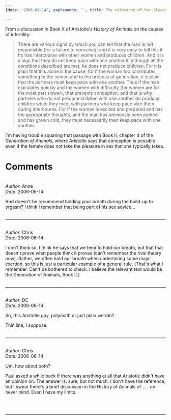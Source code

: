 ```yaml
---
{date: '2006-06-14', explananda: '', title: The relevance of her pleasure}

---
```


From a discussion in Book X of Aristotle's <i>History of Animals</i> on the
causes of infertility: <blockquote>There are various signs by which you can
tell that the man is not responsible [for a failure to conceive]; and it is
very easy to tell this if he has intercourse with other women and produces
children. And it is a sign that they do not keep pace with one another if,
although all the conditions described are met, he does not produce children.
For it is plain that this alone is the cause; for if the woman too contributes
something to the semen and to the process of generation, it is plain that the
partners must keep pace with one another. Thus if the man ejaculates quickly
and the women with difficulty (for women are for the most part slower), that
prevents conception; and that is why partners who do not produce children with
one another do produce children when they meet with partners who keep pace with
them during intercourse. For if the woman is excited and prepared and has the
appropriate thoughts, and the man has previously been pained and has grown
cold, they must necessarily then keep pace with one another.</blockquote>I'm
having trouble squaring that passage with Book II, chapter 4 of the
<i>Generation of Animals</i>, where Aristotle says that conception is possible
even if the female does not take the pleasure in sex that she typically takes.


<h1>Comments</h1>


<br/>
<em>Author:</em> Anne
<br/><em>Date:</em> 2006-06-14

And doesn't he recommend holding your breath during the build-up to orgasm? I think I remember that being part of his sex advice...
<br/>
<br/>

*******************************************************************************



<br/>
<em>Author:</em> Chris
<br/><em>Date:</em> 2006-06-14

I don't think so.  I think he says that we tend to hold our breath, but that that doesn't prove what people think it proves (can't remember the rival theory now).  Rather, we often hold our breath when undertaking some major exertion, so this is just a particular example of a general rule. (That's what I remember.  Can't be bothered to check.  I believe the relevant text would be the Generation of Animals, Book II.)
<br/>
<br/>

*******************************************************************************



<br/>
<em>Author:</em> DC
<br/><em>Date:</em> 2006-06-14

So, this Aristotle guy, polymath or just plain weirdo?

Thin line, I suppose.
<br/>
<br/>

*******************************************************************************



<br/>
<em>Author:</em> Chris
<br/><em>Date:</em> 2006-06-14

Um, how about both?

Paul asked a while back if there was anything at all that Aristotle didn't have an opinion on.  The answer is: sure, but not much.  I don't have the reference, but I swear there's a brief discussion in the History of Animals of . . . oh never mind.  Even I have my limits.

<br/>
<br/>

*******************************************************************************
